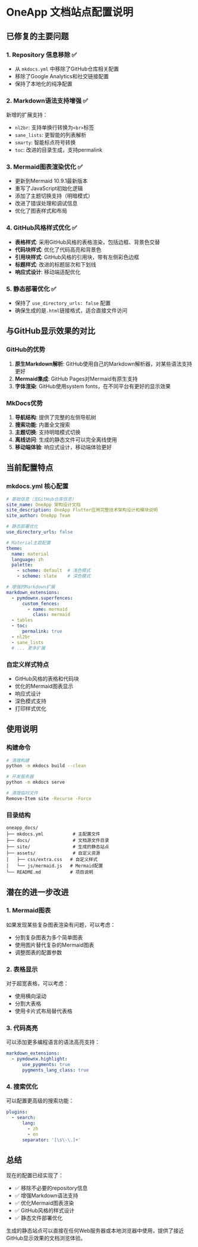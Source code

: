 # OneApp 文档站点配置说明

## 已修复的主要问题

### 1. Repository 信息移除 ✅
- 从 `mkdocs.yml` 中移除了GitHub仓库相关配置
- 移除了Google Analytics和社交链接配置
- 保持了本地化的纯净配置

### 2. Markdown语法支持增强 ✅
新增的扩展支持：
- `nl2br`: 支持单换行转换为`<br>`标签
- `sane_lists`: 更智能的列表解析
- `smarty`: 智能标点符号转换
- `toc`: 改进的目录生成，支持permalink

### 3. Mermaid图表渲染优化 ✅
- 更新到Mermaid 10.9.1最新版本
- 重写了JavaScript初始化逻辑
- 添加了主题切换支持（明暗模式）
- 改进了错误处理和调试信息
- 优化了图表样式和布局

### 4. GitHub风格样式优化 ✅
- **表格样式**: 采用GitHub风格的表格渲染，包括边框、背景色交替
- **代码块样式**: 优化了代码高亮和背景色
- **引用块样式**: GitHub风格的引用块，带有左侧彩色边框
- **标题样式**: 改进的标题层次和下划线
- **响应式设计**: 移动端适配优化

### 5. 静态部署优化 ✅
- 保持了 `use_directory_urls: false` 配置
- 确保生成的是`.html`链接格式，适合直接文件访问

## 与GitHub显示效果的对比

### GitHub的优势
1. **原生Markdown解析**: GitHub使用自己的Markdown解析器，对某些语法支持更好
2. **Mermaid集成**: GitHub Pages对Mermaid有原生支持
3. **字体渲染**: GitHub使用system fonts，在不同平台有更好的显示效果

### MkDocs优势
1. **导航结构**: 提供了完整的左侧导航树
2. **搜索功能**: 内置全文搜索
3. **主题切换**: 支持明暗模式切换
4. **离线访问**: 生成的静态文件可以完全离线使用
5. **移动端体验**: 响应式设计，移动端体验更好

## 当前配置特点

### mkdocs.yml 核心配置
```yaml
# 基础信息（无GitHub仓库信息）
site_name: OneApp 架构设计文档
site_description: OneApp Flutter应用完整技术架构设计和模块说明
site_author: OneApp Team

# 静态部署优化
use_directory_urls: false

# Material主题配置
theme:
  name: material
  language: zh
  palette:
    - scheme: default  # 浅色模式
    - scheme: slate    # 深色模式

# 增强的Markdown扩展
markdown_extensions:
  - pymdownx.superfences:
      custom_fences:
        - name: mermaid
          class: mermaid
  - tables
  - toc:
      permalink: true
  - nl2br
  - sane_lists
  # ... 更多扩展
```

### 自定义样式特点
- GitHub风格的表格和代码块
- 优化的Mermaid图表显示
- 响应式设计
- 深色模式支持
- 打印样式优化

## 使用说明

### 构建命令
```bash
# 清理构建
python -m mkdocs build --clean

# 开发服务器
python -m mkdocs serve

# 清理临时文件
Remove-Item site -Recurse -Force
```

### 目录结构
```
oneapp_docs/
├── mkdocs.yml           # 主配置文件
├── docs/                # 文档源文件目录
├── site/                # 生成的静态站点
├── assets/              # 自定义资源
│   ├── css/extra.css   # 自定义样式
│   └── js/mermaid.js   # Mermaid配置
└── README.md           # 项目说明
```

## 潜在的进一步改进

### 1. Mermaid图表
如果发现某些复杂图表渲染有问题，可以考虑：
- 分割复杂图表为多个简单图表
- 使用图片替代复杂的Mermaid图表
- 调整图表的配置参数

### 2. 表格显示
对于超宽表格，可以考虑：
- 使用横向滚动
- 分割大表格
- 使用卡片式布局替代表格

### 3. 代码高亮
可以添加更多编程语言的语法高亮支持：
```yaml
markdown_extensions:
  - pymdownx.highlight:
      use_pygments: true
      pygments_lang_class: true
```

### 4. 搜索优化
可以配置更高级的搜索功能：
```yaml
plugins:
  - search:
      lang: 
        - zh
        - en
      separator: '[\s\-\.]+'
```

## 总结

现在的配置已经实现了：
- ✅ 移除不必要的repository信息
- ✅ 增强Markdown语法支持
- ✅ 优化Mermaid图表渲染
- ✅ GitHub风格的样式设计
- ✅ 静态文件部署优化

生成的静态站点可以直接在任何Web服务器或本地浏览器中使用，提供了接近GitHub显示效果的文档浏览体验。